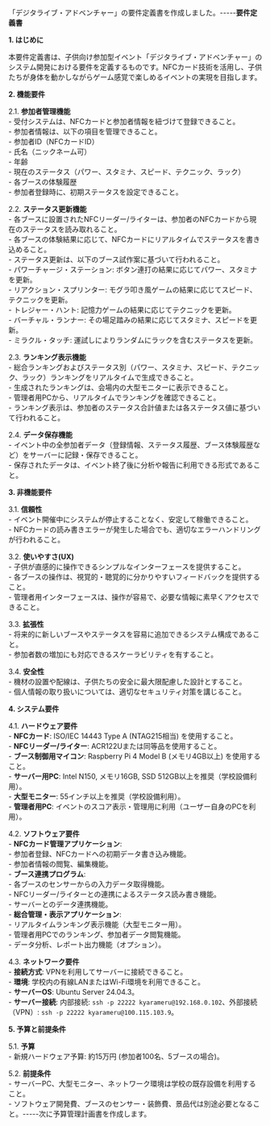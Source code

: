 「デジタライブ・アドベンチャー」の要件定義書を作成しました。-----**要件定義書**

**1\. はじめに**

本要件定義書は、子供向け参加型イベント「デジタライブ・アドベンチャー」のシステム開発における要件を定義するものです。NFCカード技術を活用し、子供たちが身体を動かしながらゲーム感覚で楽しめるイベントの実現を目指します。

**2\. 機能要件**

2.1. **参加者管理機能**  
\- 受付システムは、NFCカードと参加者情報を紐づけて登録できること。  
\- 参加者情報は、以下の項目を管理できること。  
\- 参加者ID（NFCカードID）  
\- 氏名（ニックネーム可）  
\- 年齢  
\- 現在のステータス（パワー、スタミナ、スピード、テクニック、ラック）  
\- 各ブースの体験履歴  
\- 参加者登録時に、初期ステータスを設定できること。

2.2. **ステータス更新機能**  
\- 各ブースに設置されたNFCリーダー/ライターは、参加者のNFCカードから現在のステータスを読み取れること。  
\- 各ブースの体験結果に応じて、NFCカードにリアルタイムでステータスを書き込めること。  
\- ステータス更新は、以下のブース試作案に基づいて行われること。  
\- パワーチャージ・ステーション: ボタン連打の結果に応じてパワー、スタミナを更新。  
\- リアクション・スプリンター: モグラ叩き風ゲームの結果に応じてスピード、テクニックを更新。  
\- トレジャー・ハント: 記憶力ゲームの結果に応じてテクニックを更新。  
\- バーチャル・ランナー: その場足踏みの結果に応じてスタミナ、スピードを更新。  
\- ミラクル・タッチ: 運試しによりランダムにラックを含むステータスを更新。

2.3. **ランキング表示機能**  
\- 総合ランキングおよびステータス別（パワー、スタミナ、スピード、テクニック、ラック）ランキングをリアルタイムで生成できること。  
\- 生成されたランキングは、会場内の大型モニターに表示できること。  
\- 管理者用PCから、リアルタイムでランキングを確認できること。  
\- ランキング表示は、参加者のステータス合計値または各ステータス値に基づいて行われること。

2.4. **データ保存機能**  
\- イベント中の全参加者データ（登録情報、ステータス履歴、ブース体験履歴など）をサーバーに記録・保存できること。  
\- 保存されたデータは、イベント終了後に分析や報告に利用できる形式であること。

**3\. 非機能要件**

3.1. **信頼性**  
\- イベント開催中にシステムが停止することなく、安定して稼働できること。  
\- NFCカードの読み書きエラーが発生した場合でも、適切なエラーハンドリングが行われること。

3.2. **使いやすさ(UX)**  
\- 子供が直感的に操作できるシンプルなインターフェースを提供すること。  
\- 各ブースの操作は、視覚的・聴覚的に分かりやすいフィードバックを提供すること。  
\- 管理者用インターフェースは、操作が容易で、必要な情報に素早くアクセスできること。

3.3. **拡張性**  
\- 将来的に新しいブースやステータスを容易に追加できるシステム構成であること。  
\- 参加者数の増加にも対応できるスケーラビリティを有すること。

3.4. **安全性**  
\- 機材の設置や配線は、子供たちの安全に最大限配慮した設計とすること。  
\- 個人情報の取り扱いについては、適切なセキュリティ対策を講じること。

**4\. システム要件**

4.1. **ハードウェア要件**  
\- **NFCカード**: ISO/IEC 14443 Type A (NTAG215相当) を使用すること。  
\- **NFCリーダー/ライター**: ACR122Uまたは同等品を使用すること。  
\- **ブース制御用マイコン**: Raspberry Pi 4 Model B (メモリ4GB以上) を使用すること。  
\- **サーバー用PC**: Intel N150, メモリ16GB, SSD 512GB以上を推奨（学校設備利用）。  
\- **大型モニター**: 55インチ以上を推奨（学校設備利用）。  
\- **管理者用PC**: イベントのスコア表示・管理用に利用（ユーザー自身のPCを利用）。

4.2. **ソフトウェア要件**  
\- **NFCカード管理アプリケーション**:  
\- 参加者登録、NFCカードへの初期データ書き込み機能。  
\- 参加者情報の閲覧、編集機能。  
\- **ブース連携プログラム**:  
\- 各ブースのセンサーからの入力データ取得機能。  
\- NFCリーダー/ライターとの連携によるステータス読み書き機能。  
\- サーバーとのデータ連携機能。  
\- **総合管理・表示アプリケーション**:  
\- リアルタイムランキング表示機能（大型モニター用）。  
\- 管理者用PCでのランキング、参加者データ閲覧機能。  
\- データ分析、レポート出力機能（オプション）。

4.3. **ネットワーク要件**  
\- **接続方式**: VPNを利用してサーバーに接続できること。  
\- **環境**: 学校内の有線LANまたはWi-Fi環境を利用できること。  
\- **サーバーOS**: Ubuntu Server 24.04.3。  
\- **サーバー接続**: 内部接続: `ssh -p 22222 kyarameru@192.168.0.102`、外部接続（VPN）: `ssh -p 22222 kyarameru@100.115.103.9`。

**5\. 予算と前提条件**

5.1. **予算**  
\- 新規ハードウェア予算: 約15万円 (参加者100名、5ブースの場合)。

5.2. **前提条件**  
\- サーバーPC、大型モニター、ネットワーク環境は学校の既存設備を利用すること。  
\- ソフトウェア開発費、ブースのセンサー・装飾費、景品代は別途必要となること。-----次に予算管理計画書を作成します。